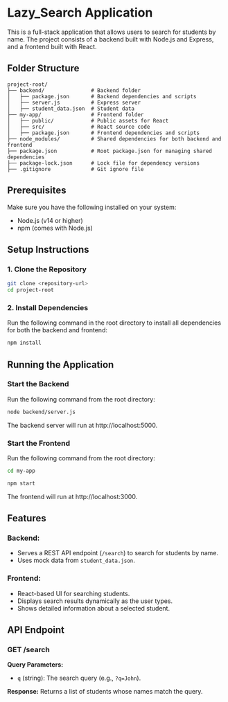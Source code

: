 # Lazy_Search Application

This is a full-stack application that allows users to search for students by name. The project consists of a backend built with Node.js and Express, and a frontend built with React.

## Folder Structure
```
project-root/
├── backend/               # Backend folder
│   ├── package.json       # Backend dependencies and scripts
│   ├── server.js          # Express server
│   ├── student_data.json  # Student data
├── my-app/                # Frontend folder
│   ├── public/            # Public assets for React
│   ├── src/               # React source code
│   ├── package.json       # Frontend dependencies and scripts
├── node_modules/          # Shared dependencies for both backend and frontend
├── package.json           # Root package.json for managing shared dependencies
├── package-lock.json      # Lock file for dependency versions
├── .gitignore             # Git ignore file
```

## Prerequisites
Make sure you have the following installed on your system:
- Node.js (v14 or higher)
- npm (comes with Node.js)

## Setup Instructions

### 1. Clone the Repository
```bash
git clone <repository-url>
cd project-root
```

### 2. Install Dependencies
Run the following command in the root directory to install all dependencies for both the backend and frontend:
```bash
npm install
```

## Running the Application

### Start the Backend
Run the following command from the root directory:
```bash
node backend/server.js
```
The backend server will run at http://localhost:5000.

### Start the Frontend
Run the following command from the root directory:
```bash
cd my-app
```
```bash
npm start
```
The frontend will run at http://localhost:3000.

## Features

### Backend:
- Serves a REST API endpoint (`/search`) to search for students by name.
- Uses mock data from `student_data.json`.

### Frontend:
- React-based UI for searching students.
- Displays search results dynamically as the user types.
- Shows detailed information about a selected student.

## API Endpoint

### GET /search
**Query Parameters:**
- `q` (string): The search query (e.g., `?q=John`).

**Response:**
Returns a list of students whose names match the query.
